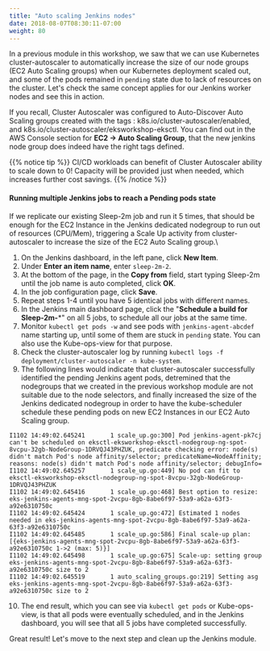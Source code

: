 ```yaml
---
title: "Auto scaling Jenkins nodes"
date: 2018-08-07T08:30:11-07:00
weight: 80
---
```


In a previous module in this workshop, we saw that we can use Kubernetes cluster-autoscaler to automatically increase the size of our node groups (EC2 Auto Scaling groups) when our Kubernetes deployment scaled out, and some of the pods remained in `pending` state due to lack of resources on the cluster. Let's check the same concept applies for our Jenkins worker nodes and see this in action.

If you recall, Cluster Autoscaler was configured to Auto-Discover Auto Scaling groups created with the tags : k8s.io/cluster-autoscaler/enabled, and k8s.io/cluster-autoscaler/eksworkshop-eksctl. You can find out in the AWS Console section for **EC2 -> Auto Scaling Group**, that the new jenkins node group does indeed have the right tags defined.


{{% notice tip %}}
CI/CD workloads can benefit of Cluster Autoscaler ability to scale down to 0! Capacity will be provided just when needed, which increases further cost savings.
{{% /notice %}}

#### Running multiple Jenkins jobs to reach a Pending pods state
If we replicate our existing Sleep-2m job and run it 5 times, that should be enough for the EC2 Instance in the Jenkins dedicated nodegroup to run out of resources (CPU/Mem), triggering a Scale Up activity from cluster-autoscaler to increase the size of the EC2 Auto Scaling group.\

1. On the Jenkins dashboard, in the left pane, click **New Item**.
2. Under **Enter an item name**, enter `sleep-2m-2`.
3. At the bottom of the page, in the **Copy from** field, start typing Sleep-2m until the job name is auto completed, click **OK**.
4. In the job configuration page, click **Save**.
5. Repeat steps 1-4 until you have 5 identical jobs with different names.
6. In the Jenkins main dashboard page, click the "**Schedule a build for Sleep-2m-***" on all 5 jobs, to schedule all our jobs at the same time.
7. Monitor `kubectl get pods -w` and see pods with `jenkins-agent-abcdef` name starting up, until some of them are stuck in `pending` state. You can also use the Kube-ops-view for that purpose.
8. Check the cluster-autoscaler log by running `kubectl logs -f deployment/cluster-autoscaler -n kube-system`.
9. The following lines would indicate that cluster-autoscaler successfully identified the pending Jenkins agent pods, detremined that the nodegroups that we created in the previous workshop module are not suitable due to the node selectors, and finally increased the size of the Jenkins dedicated nodegroup in order to have the kube-scheduler schedule these pending pods on new EC2 Instances in our EC2 Auto Scaling group.

```
I1102 14:49:02.645241       1 scale_up.go:300] Pod jenkins-agent-pk7cj can't be scheduled on eksctl-eksworkshop-eksctl-nodegroup-ng-spot-8vcpu-32gb-NodeGroup-1DRVQJ43PHZUK, predicate checking error: node(s) didn't match Pod's node affinity/selector; predicateName=NodeAffinity; reasons: node(s) didn't match Pod's node affinity/selector; debugInfo=
I1102 14:49:02.645257       1 scale_up.go:449] No pod can fit to eksctl-eksworkshop-eksctl-nodegroup-ng-spot-8vcpu-32gb-NodeGroup-1DRVQJ43PHZUK
I1102 14:49:02.645416       1 scale_up.go:468] Best option to resize: eks-jenkins-agents-mng-spot-2vcpu-8gb-8abe6f97-53a9-a62a-63f3-a92e6310750c
I1102 14:49:02.645424       1 scale_up.go:472] Estimated 1 nodes needed in eks-jenkins-agents-mng-spot-2vcpu-8gb-8abe6f97-53a9-a62a-63f3-a92e6310750c
I1102 14:49:02.645485       1 scale_up.go:586] Final scale-up plan: [{eks-jenkins-agents-mng-spot-2vcpu-8gb-8abe6f97-53a9-a62a-63f3-a92e6310750c 1->2 (max: 5)}]
I1102 14:49:02.645498       1 scale_up.go:675] Scale-up: setting group eks-jenkins-agents-mng-spot-2vcpu-8gb-8abe6f97-53a9-a62a-63f3-a92e6310750c size to 2
I1102 14:49:02.645519       1 auto_scaling_groups.go:219] Setting asg eks-jenkins-agents-mng-spot-2vcpu-8gb-8abe6f97-53a9-a62a-63f3-a92e6310750c size to 2

```

10. The end result, which you can see via `kubectl get pods` or Kube-ops-view, is that all pods were eventually scheduled, and in the Jenkins dashboard, you will see that all 5 jobs have completed successfully.

Great result! Let's move to the next step and clean up the Jenkins module.
